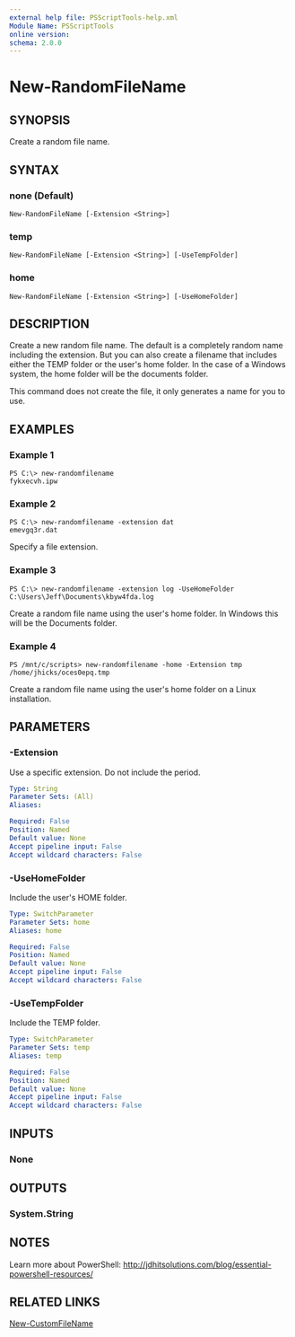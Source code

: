 ```yaml
---
external help file: PSScriptTools-help.xml
Module Name: PSScriptTools
online version: 
schema: 2.0.0
---
```


# New-RandomFileName

## SYNOPSIS
Create a random file name.

## SYNTAX

### none (Default)
```
New-RandomFileName [-Extension <String>]
```

### temp
```
New-RandomFileName [-Extension <String>] [-UseTempFolder]
```

### home
```
New-RandomFileName [-Extension <String>] [-UseHomeFolder]
```

## DESCRIPTION
Create a new random file name. The default is a completely random name including the extension. But you can also create a filename that includes either the TEMP folder or the user's home folder. In the case of a Windows system, the home folder will be the documents folder.

This command does not create the file, it only generates a name for you to use.

## EXAMPLES

### Example 1
```
PS C:\> new-randomfilename
fykxecvh.ipw
```
### Example 2
```
PS C:\> new-randomfilename -extension dat
emevgq3r.dat
```
Specify a file extension.

### Example 3
```
PS C:\> new-randomfilename -extension log -UseHomeFolder
C:\Users\Jeff\Documents\kbyw4fda.log
```
Create a random file name using the user's home folder. In Windows this will be the Documents folder.

### Example 4
```
PS /mnt/c/scripts> new-randomfilename -home -Extension tmp
/home/jhicks/oces0epq.tmp
```
Create a random file name using the user's home folder on a Linux installation.

## PARAMETERS

### -Extension
Use a specific extension. Do not include the period.

```yaml
Type: String
Parameter Sets: (All)
Aliases: 

Required: False
Position: Named
Default value: None
Accept pipeline input: False
Accept wildcard characters: False
```

### -UseHomeFolder
Include the user's HOME folder.

```yaml
Type: SwitchParameter
Parameter Sets: home
Aliases: home

Required: False
Position: Named
Default value: None
Accept pipeline input: False
Accept wildcard characters: False
```

### -UseTempFolder
Include the TEMP folder.

```yaml
Type: SwitchParameter
Parameter Sets: temp
Aliases: temp

Required: False
Position: Named
Default value: None
Accept pipeline input: False
Accept wildcard characters: False
```

## INPUTS

### None

## OUTPUTS

### System.String

## NOTES
Learn more about PowerShell: http://jdhitsolutions.com/blog/essential-powershell-resources/

## RELATED LINKS
[New-CustomFileName]()
